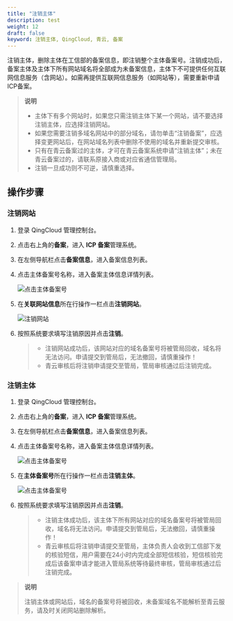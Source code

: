 ```yaml
---
title: "注销主体"
description: test
weight: 12
draft: false
keyword: 注销主体, QingCloud, 青云, 备案
---
```


注销主体，删除主体在工信部的备案信息，即注销整个主体备案号。注销成功后，备案主体及主体下所有网站域名将全部成为未备案信息，主体下不可提供任何互联网信息服务（含网站）。如需再提供互联网信息服务（如网站等），需要重新申请ICP备案。

> **说明**
>
> - 主体下有多个网站时，如果您只需注销主体下某一个网站，请不要选择注销主体，应选择注销网站。
> - 如果您需要注销多域名网站中的部分域名，请勿单击“注销备案”，应选择变更网站后，在网站域名列表中删除不使用的域名并重新提交审核。
> - 只有在青云备案过的主体，才可在青云备案系统申请“注销主体”；未在青云备案过的，请联系原接入商或对应省通信管理局。
> - 注销一旦成功则不可逆，请慎重选择。

## 操作步骤

### 注销网站

1. 登录 QingCloud 管理控制台。

2. 点击右上角的**备案**，进入 **ICP 备案**管理系统。

3. 在左侧导航栏点击**备案信息**，进入备案信息列表。

4. 点击主体备案号名称，进入备案主体信息详情列表。

   ![点击主体备案号](../../_images/concel_filing_1.png)

5. 在**关联网站信息**所在行操作一栏点击**注销网站**。

   ![注销网站](../../_images/concel_filing_3.png)

6. 按照系统要求填写注销原因并点击**注销**。

   > * 注销网站成功后，该网站对应的域名备案号将被管局回收，域名将无法访问。申请提交到管局后，无法撤回，请慎重操作！
   > * 青云审核后将注销申请提交至管局，管局审核通过后注销完成。

### 注销主体

1. 登录 QingCloud 管理控制台。

2. 点击右上角的**备案**，进入 **ICP 备案**管理系统。

3. 在左侧导航栏点击**备案信息**，进入备案信息列表。

4. 点击主体备案号名称，进入备案主体信息详情列表。

   ![点击主体备案号](../../_images/concel_filing_1.png)

5. 在**主体备案号**所在行操作一栏点击**注销主体**。

   ![点击主体备案号](../../_images/concel_filing_4.png)

6. 按照系统要求填写注销原因并点击**注销**。

   > * 注销主体成功后，该主体下所有网站对应的域名备案号将被管局回收，域名将无法访问。申请提交到管局后，无法撤回，请慎重操作！
   > * 青云审核后将注销申请提交至管局，主体负责人会收到工信部下发的核验短信，用户需要在24小时内完成全部短信核验，短信核验完成后该备案申请才能进入管局系统等待最终审核，管局审核通过后注销完成。

>**说明**
>
>注销主体或网站后，域名的备案号将被回收，未备案域名不能解析至青云服务，请及时关闭网站删除解析。